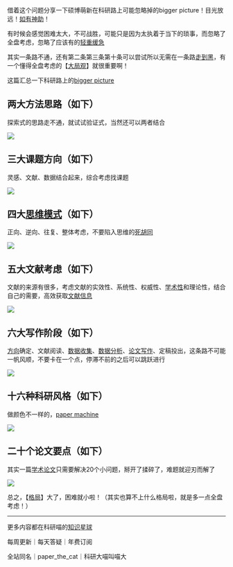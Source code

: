 借着这个问题分享一下硕博萌新在科研路上可能忽略掉的bigger picture！目光放远！[如有神助](https://www.zhihu.com/search?q=%E5%A6%82%E6%9C%89%E7%A5%9E%E5%8A%A9&search_source=Entity&hybrid_search_source=Entity&hybrid_search_extra=%7B%22sourceType%22%3A%22answer%22%2C%22sourceId%22%3A3121333753%7D)！

有时候会感觉困难太大，不可战胜，可能只是因为太执着于当下的琐事，而忽略了全盘考虑，忽略了应该有的[轻重缓急](https://www.zhihu.com/search?q=%E8%BD%BB%E9%87%8D%E7%BC%93%E6%80%A5&search_source=Entity&hybrid_search_source=Entity&hybrid_search_extra=%7B%22sourceType%22%3A%22answer%22%2C%22sourceId%22%3A3121333753%7D)

其实一条路不通，还有第二条第三条第十条可以尝试所以无需在一条路[走到黑](https://www.zhihu.com/search?q=%E8%B5%B0%E5%88%B0%E9%BB%91&search_source=Entity&hybrid_search_source=Entity&hybrid_search_extra=%7B%22sourceType%22%3A%22answer%22%2C%22sourceId%22%3A3121333753%7D)，有一个懂得全盘考虑的【[大局观](https://www.zhihu.com/search?q=%E5%A4%A7%E5%B1%80%E8%A7%82&search_source=Entity&hybrid_search_source=Entity&hybrid_search_extra=%7B%22sourceType%22%3A%22answer%22%2C%22sourceId%22%3A3121333753%7D)】就很重要啊！

这篇汇总一下科研路上的[bigger picture](https://www.zhihu.com/search?q=bigger%20picture&search_source=Entity&hybrid_search_source=Entity&hybrid_search_extra=%7B%22sourceType%22%3A%22answer%22%2C%22sourceId%22%3A3121333753%7D)

## 两大方法思路（如下）

探索式的思路走不通，就试试验证式，当然还可以两者结合

![](https://picx.zhimg.com/80/v2-c6043c5bb5ff0825b5f1eeedcfa8f7aa_1440w.webp?source=1940ef5c)

## 三大课题方向（如下）

灵感、文献、数据结合起来，综合考虑找课题

![](https://picx.zhimg.com/80/v2-6f2f9af53075d196af5f95e074f17700_1440w.webp?source=1940ef5c)

## 四大[思维模式](https://www.zhihu.com/search?q=%E6%80%9D%E7%BB%B4%E6%A8%A1%E5%BC%8F&search_source=Entity&hybrid_search_source=Entity&hybrid_search_extra=%7B%22sourceType%22%3A%22answer%22%2C%22sourceId%22%3A3121333753%7D)（如下）

正向、逆向、往复、整体考虑，不要陷入思维的[死胡同](https://www.zhihu.com/search?q=%E6%AD%BB%E8%83%A1%E5%90%8C&search_source=Entity&hybrid_search_source=Entity&hybrid_search_extra=%7B%22sourceType%22%3A%22answer%22%2C%22sourceId%22%3A3121333753%7D)

![](https://picx.zhimg.com/80/v2-54a8f06a5e9b9557d62aace52ba974c4_1440w.webp?source=1940ef5c)

## 五大文献考虑（如下）

文献的来源有很多，考虑文献的实效性、系统性、权威性、[学术性](https://www.zhihu.com/search?q=%E5%AD%A6%E6%9C%AF%E6%80%A7&search_source=Entity&hybrid_search_source=Entity&hybrid_search_extra=%7B%22sourceType%22%3A%22answer%22%2C%22sourceId%22%3A3121333753%7D)和理论性，结合自己的需要，高效获取[文献信息](https://www.zhihu.com/search?q=%E6%96%87%E7%8C%AE%E4%BF%A1%E6%81%AF&search_source=Entity&hybrid_search_source=Entity&hybrid_search_extra=%7B%22sourceType%22%3A%22answer%22%2C%22sourceId%22%3A3121333753%7D)

![](https://picx.zhimg.com/80/v2-ffd261e124be9d96426139b3ad944724_1440w.webp?source=1940ef5c)

## 六大写作阶段（如下）

[方向](https://www.zhihu.com/search?q=%E6%96%B9%E5%90%91&search_source=Entity&hybrid_search_source=Entity&hybrid_search_extra=%7B%22sourceType%22%3A%22answer%22%2C%22sourceId%22%3A3121333753%7D)确定、文献阅读、[数据收集](https://www.zhihu.com/search?q=%E6%95%B0%E6%8D%AE%E6%94%B6%E9%9B%86&search_source=Entity&hybrid_search_source=Entity&hybrid_search_extra=%7B%22sourceType%22%3A%22answer%22%2C%22sourceId%22%3A3121333753%7D)、[数据分析](https://www.zhihu.com/search?q=%E6%95%B0%E6%8D%AE%E5%88%86%E6%9E%90&search_source=Entity&hybrid_search_source=Entity&hybrid_search_extra=%7B%22sourceType%22%3A%22answer%22%2C%22sourceId%22%3A3121333753%7D)、[论文写作](https://www.zhihu.com/search?q=%E8%AE%BA%E6%96%87%E5%86%99%E4%BD%9C&search_source=Entity&hybrid_search_source=Entity&hybrid_search_extra=%7B%22sourceType%22%3A%22answer%22%2C%22sourceId%22%3A3121333753%7D)、定稿投出，这条路不可能一帆风顺，不要卡在一个点，停滞不前的之后可以跳跃进行

![](https://pica.zhimg.com/80/v2-3f153a97e301c651ee381ef25f1a9b9f_1440w.webp?source=1940ef5c)

## 十六种科研风格（如下）

做颜色不一样的，[paper machine](https://www.zhihu.com/search?q=paper%20machine&search_source=Entity&hybrid_search_source=Entity&hybrid_search_extra=%7B%22sourceType%22%3A%22answer%22%2C%22sourceId%22%3A3121333753%7D)

![](https://picx.zhimg.com/80/v2-b74017e0d38589915ec0a4c6dd4405c7_1440w.webp?source=1940ef5c)

## 二十个论文要点（如下）

其实一篇[学术论文](https://www.zhihu.com/search?q=%E5%AD%A6%E6%9C%AF%E8%AE%BA%E6%96%87&search_source=Entity&hybrid_search_source=Entity&hybrid_search_extra=%7B%22sourceType%22%3A%22answer%22%2C%22sourceId%22%3A3121333753%7D)只需要解决20个小问题，掰开了揉碎了，难题就迎刃而解了

![](https://picx.zhimg.com/80/v2-4e3a5b9dabb3845867b3d5b7b675293a_1440w.webp?source=1940ef5c)

总之，【[格局](https://www.zhihu.com/search?q=%E6%A0%BC%E5%B1%80&search_source=Entity&hybrid_search_source=Entity&hybrid_search_extra=%7B%22sourceType%22%3A%22answer%22%2C%22sourceId%22%3A3121333753%7D)】大了，困难就小啦！（其实也算不上什么格局啦，就是多一点全盘考虑！）

---

更多内容都在科研喵的[知识星球](https://www.zhihu.com/search?q=%E7%9F%A5%E8%AF%86%E6%98%9F%E7%90%83&search_source=Entity&hybrid_search_source=Entity&hybrid_search_extra=%7B%22sourceType%22%3A%22answer%22%2C%22sourceId%22%3A3121333753%7D)

每周更新｜每天答疑｜年费订阅

全站同名｜paper_the_cat｜科研大喵叫喵大